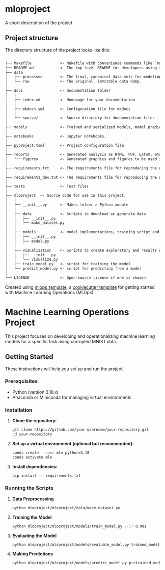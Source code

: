 # mloproject

A short description of the project.

## Project structure

The directory structure of the project looks like this:

```txt

├── Makefile             <- Makefile with convenience commands like `make data` or `make train`
├── README.md            <- The top-level README for developers using this project.
├── data
│   ├── processed        <- The final, canonical data sets for modeling.
│   └── raw              <- The original, immutable data dump.
│
├── docs                 <- Documentation folder
│   │
│   ├── index.md         <- Homepage for your documentation
│   │
│   ├── mkdocs.yml       <- Configuration file for mkdocs
│   │
│   └── source/          <- Source directory for documentation files
│
├── models               <- Trained and serialized models, model predictions, or model summaries
│
├── notebooks            <- Jupyter notebooks.
│
├── pyproject.toml       <- Project configuration file
│
├── reports              <- Generated analysis as HTML, PDF, LaTeX, etc.
│   └── figures          <- Generated graphics and figures to be used in reporting
│
├── requirements.txt     <- The requirements file for reproducing the analysis environment
|
├── requirements_dev.txt <- The requirements file for reproducing the analysis environment
│
├── tests                <- Test files
│
├── mloproject  <- Source code for use in this project.
│   │
│   ├── __init__.py      <- Makes folder a Python module
│   │
│   ├── data             <- Scripts to download or generate data
│   │   ├── __init__.py
│   │   └── make_dataset.py
│   │
│   ├── models           <- model implementations, training script and prediction script
│   │   ├── __init__.py
│   │   ├── model.py
│   │
│   ├── visualization    <- Scripts to create exploratory and results oriented visualizations
│   │   ├── __init__.py
│   │   └── visualize.py
│   ├── train_model.py   <- script for training the model
│   └── predict_model.py <- script for predicting from a model
│
└── LICENSE              <- Open-source license if one is chosen
```

Created using [mlops_template](https://github.com/SkafteNicki/mlops_template),
a [cookiecutter template](https://github.com/cookiecutter/cookiecutter) for getting
started with Machine Learning Operations (MLOps).

# Machine Learning Operations Project

This project focuses on developing and operationalizing machine learning models for a specific task using corrupted MNIST data.

## Getting Started

These instructions will help you set up and run the project.

### Prerequisites

- Python (version 3.10.x)
- Anaconda or Miniconda for managing virtual environments

### Installation

1. **Clone the repository:**

    ```bash
    git clone https://github.com/your-username/your-repository.git
    cd your-repository
    ```

2. **Set up a virtual environment (optional but recommended):**

    ```bash
    conda create --name mlo python=3.10
    conda activate mlo
    ```

3. **Install dependencies:**

    ```bash
    pip install -r requirements.txt
    ```

### Running the Scripts

1. **Data Preprocessing**

    ```bash
    python mloproject/mloproject/data/make_dataset.py
    ```

2. **Training the Model**

    ```bash
    python mloproject/mloproject/models/train_model.py --lr 0.001
    ```

3. **Evaluating the Model**

    ```bash
    python mloproject/mloproject/models/evaluate_model.py trained_model.pt
    ```

4. **Making Predictions**

    ```bash
    python mloproject/mloproject/models/predict_model.py pretrained_model.pt --data_folder data/raw
    ```